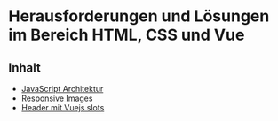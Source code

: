 # Herausforderungen und Lösungen im Bereich HTML, CSS und Vue

## Inhalt

* [JavaScript Architektur](./js-architecture.md)
* [Responsive Images](./images.md)
* [Header mit Vuejs slots](./css-header.md)
